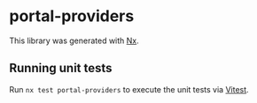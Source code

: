 # portal-providers

This library was generated with [Nx](https://nx.dev).

## Running unit tests

Run `nx test portal-providers` to execute the unit tests via [Vitest](https://vitest.dev/).
